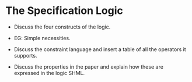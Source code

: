 # The Specification Logic


* Discuss the four constructs of the logic.

* EG: Simple necessities.

* Discuss the constraint language and insert a table of all the operators it supports.

* Discuss the properties in the paper and explain how these are expressed in the logic SHML.